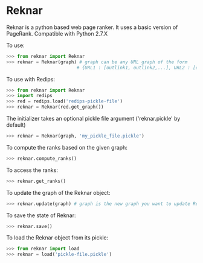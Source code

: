 Reknar
======

Reknar is a python based web page ranker. It uses a basic version of PageRank.
Compatible with Python 2.7.X

To use:
```Python
>>> from reknar import Reknar
>>> reknar = Reknar(graph) # graph can be any URL graph of the form 
						  # {URL1 : [outlink1, outlink2,...], URL2 : [outlink3,...],...}
```

To use with Redips:
```Python
>>> from reknar import Reknar
>>> import redips
>>> red = redips.load('redips-pickle-file')
>>> reknar = Reknar(red.get_graph())
```

The initializer takes an optional pickle file argument ('reknar.pickle' by default)
```Python
>>> reknar = Reknar(graph, 'my_pickle_file.pickle')
```

To compute the ranks based on the given graph:
```Python
>>> reknar.compute_ranks()
```

To access the ranks:
```Python
>>> reknar.get_ranks()
```

To update the graph of the Reknar object:
```Python
>>> reknar.update(graph) # graph is the new graph you want to update Reknar's graph with
```

To save the state of Reknar:
```Python
>>> reknar.save()
```

To load the Reknar object from its pickle:
```Python
>>> from reknar import load
>>> reknar = load('pickle-file.pickle')
```
